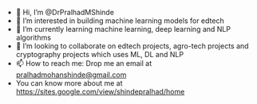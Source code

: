 - 👋 Hi, I’m @DrPralhadMShinde
- 👀 I’m interested in building machine learning models for edtech 
- 🌱 I’m currently learning machine learning, deep learning and NLP algorithms
- 💞️ I’m looking to collaborate on edtech projects, agro-tech projects and cryptography projects which uses ML, DL and NLP
- 📫 How to reach me: Drop me an email at pralhadmohanshinde@gmail.com 
- You can know more about me at https://sites.google.com/view/shindepralhad/home  

<!---
DrPralhadMShinde/DrPralhadMShinde is a ✨ special ✨ repository because its `README.md` (this file) appears on your GitHub profile.
You can click the Preview link to take a look at your changes.
--->
